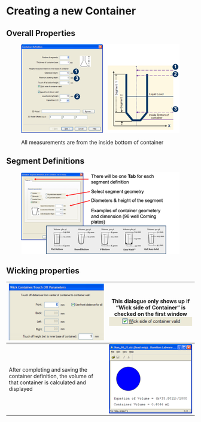 # Creating a new Container

## Overall Properties

<figure><img src="../../.gitbook/assets/image (103).png" alt=""><figcaption><p>All measurements are from the inside bottom of container</p></figcaption></figure>



## Segment Definitions

<figure><img src="../../.gitbook/assets/image (106).png" alt=""><figcaption></figcaption></figure>

## Wicking properties



| <img src="../../.gitbook/assets/image (108).png" alt="" data-size="original">                                  | <p>This dialogue only shows up if “Wick side of Container“ is checked on the first window<br><img src="../../.gitbook/assets/image (110).png" alt=""></p> |
| -------------------------------------------------------------------------------------------------------------- | --------------------------------------------------------------------------------------------------------------------------------------------------------- |
| After completing and saving the container definition, the volume of that container is calculated and displayed | <img src="../../.gitbook/assets/image (109).png" alt="" data-size="original">                                                                             |

